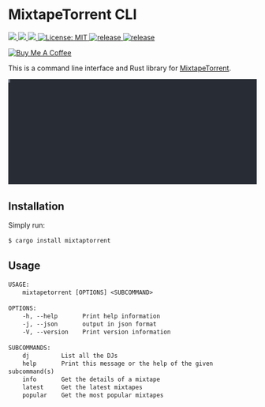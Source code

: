 # MixtapeTorrent CLI

<p>
  <a href="https://crates.io/crates/mixtapetorrent" target="_blank">
    <img src="https://img.shields.io/crates/v/mixtapetorrent.svg" />
  </a>
   <a href="https://crates.io/crates/mixtapetorrent" target="_blank">
    <img src="https://img.shields.io/crates/dr/mixtapetorrent" />
  </a>
  <a href="https://docs.rs/mixtapetorrent" target="_blank">
    <img src="https://docs.rs/mixtapetorrent/badge.svg" />
  </a>
  <a href="LICENSE" target="_blank">
    <img alt="License: MIT" src="https://img.shields.io/badge/License-MIT-blue.svg" />
  </a>
  <a href="https://github.com/tsirysndr/mixtapetorrent/actions/workflows/release.yml" target="_blank">
    <img alt="release" src="https://github.com/tsirysndr/mixtapetorrent/actions/workflows/release.yml/badge.svg" />
  </a>
  <a href="https://github.com/tsirysndr/mixtapetorrent/actions/workflows/rust-clippy.yml" target="_blank">
    <img alt="release" src="https://github.com/tsirysndr/mixtapetorrent/actions/workflows/rust-clippy.yml/badge.svg?branch=master" />
  </a>
</p>

<p>
<a href="https://www.buymeacoffee.com/tsiry">
  <img src="https://cdn.buymeacoffee.com/buttons/v2/default-red.png" alt="Buy Me A Coffee" height="40" />
</a>
</p>

This is a command line interface and Rust library for [MixtapeTorrent](http://www.mixtapetorrent.com/).

<img width="800" src="./preview.svg">

## Installation

Simply run:

```bash
$ cargo install mixtaptorrent
```

## Usage

```
USAGE:
    mixtapetorrent [OPTIONS] <SUBCOMMAND>

OPTIONS:
    -h, --help       Print help information
    -j, --json       output in json format
    -V, --version    Print version information

SUBCOMMANDS:
    dj         List all the DJs
    help       Print this message or the help of the given subcommand(s)
    info       Get the details of a mixtape
    latest     Get the latest mixtapes
    popular    Get the most popular mixtapes
```
